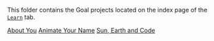 This folder contains the Goal projects located on the index page of the [`Learn`](http://www.codecademy.com/learn) tab.

[About You](http://www.codecademy.com/goals/web-beginner-en-3pc6w)
[Animate Your Name](http://www.codecademy.com/goals/animate-your-name)
[Sun, Earth and Code](http://www.codecademy.com/goals/web-beginner-en-ymqg0)
